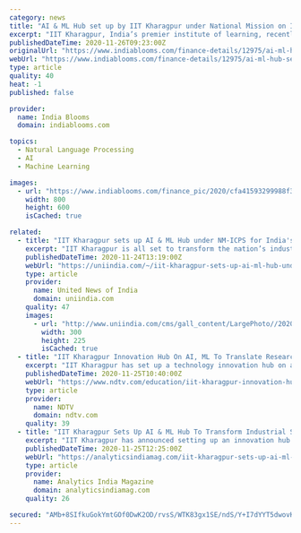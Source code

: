 ```yaml
---
category: news
title: "AI & ML Hub set up by IIT Kharagpur under National Mission on Interdisciplinary Cyber-Physical Systems"
excerpt: "IIT Kharagpur, India’s premier institute of learning, recently announced that it is all set to transform the nation’s industrial sector with scalable application of Artificial Intelligence (AI) and Machine Learning (ML) in Cyber-Physical Systems (CPS) under the National Mission on Interdisciplinary Cyber-Physical Systems (NM-ICPS)."
publishedDateTime: 2020-11-26T09:23:00Z
originalUrl: "https://www.indiablooms.com/finance-details/12975/ai-ml-hub-set-up-by-iit-kharagpur-under-national-mission-on-interdisciplinary-cyber-physical-systems.html"
webUrl: "https://www.indiablooms.com/finance-details/12975/ai-ml-hub-set-up-by-iit-kharagpur-under-national-mission-on-interdisciplinary-cyber-physical-systems.html"
type: article
quality: 40
heat: -1
published: false

provider:
  name: India Blooms
  domain: indiablooms.com

topics:
  - Natural Language Processing
  - AI
  - Machine Learning

images:
  - url: "https://www.indiablooms.com/finance_pic/2020/cfa41593299988f3c48c60a645490f0a.jpg"
    width: 800
    height: 600
    isCached: true

related:
  - title: "IIT Kharagpur sets up AI & ML Hub under NM-ICPS for India's transition to smart industry"
    excerpt: "IIT Kharagpur is all set to transform the nation’s industrial sector with scalable application of Artificial Intelligence (AI) and Machine Learning (ML) in Cyber-Physical Systems (CPS) under the National Mission on Interdisciplinary Cyber-Physical Systems (NM-ICPS)."
    publishedDateTime: 2020-11-24T13:19:00Z
    webUrl: "https://uniindia.com/~/iit-kharagpur-sets-up-ai-ml-hub-under-nm-icps-for-india-s-transition-to-smart-industry/States/news/2243705.html"
    type: article
    provider:
      name: United News of India
      domain: uniindia.com
    quality: 47
    images:
      - url: "http://www.uniindia.com/cms/gall_content/LargePhoto//2020/11/2020_11$LargePhoto24_Nov_2020_24112020194323.jpg"
        width: 300
        height: 225
        isCached: true
  - title: "IIT Kharagpur Innovation Hub On AI, ML To Translate Research To Industrially Scalable Products"
    excerpt: "IIT Kharagpur has set up a technology innovation hub on artificial intelligence (AI) and machine learning (ML) to translate academic research to industrially scalable products and processes, a spokesperson said."
    publishedDateTime: 2020-11-25T10:40:00Z
    webUrl: "https://www.ndtv.com/education/iit-kharagpur-innovation-hub-on-ai-ml-translate-research-industrially-scalable-products"
    type: article
    provider:
      name: NDTV
      domain: ndtv.com
    quality: 39
  - title: "IIT Kharagpur Sets Up AI & ML Hub To Transform Industrial Sector With Scalable Application"
    excerpt: "IIT Kharagpur has announced setting up an innovation hub on AI and ML to translate academic researches to industrially scalable products."
    publishedDateTime: 2020-11-25T12:25:00Z
    webUrl: "https://analyticsindiamag.com/iit-kharagpur-sets-up-ai-ml-hub-to-transform-industrial-sector-with-scalable-application/"
    type: article
    provider:
      name: Analytics India Magazine
      domain: analyticsindiamag.com
    quality: 26

secured: "AMb+8SIfkuGokYmtGOf0DwK2OD/rvsS/WTK83gx1SE/ndS/Y+I7dYYT5dwovKatQ+tKxksOHZXrtzeOJGWr9ZveyXqJxn1JmaF/HXLTVsof2+97AvFHZL13tsiXPpO6wKAXa9PTNtdwmfIf0uXogi2LDQoueyebLd1eZfKgeh9dRPRDO6YGHMGF97IynBBJ6z4YwHR0ZjtIhs3Ox/8jULWxauvAwPLDmo7tD6XUM2x4XQJL7hGxb7NUo+w4qz78hg+Q7jAVU6NWKIoWcI2uuntldm1j43w9LgDtD23wLzWbmgykIgBs22eNaoC3CBIRIuqafux/YrTDRgNjFNdyK/r/1RkSCHMxF9iGo17WjNfM=;Bk/ZWxlzxGsuVFmR65uzZQ=="
---
```


